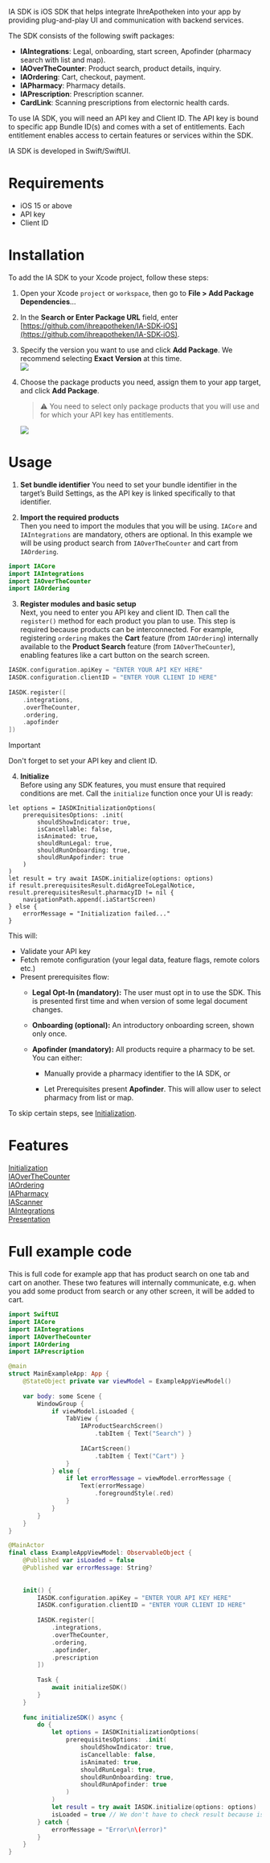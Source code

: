 IA SDK is iOS SDK that helps integrate IhreApotheken into your app by providing plug-and-play UI and communication with backend services.

The SDK consists of the following swift packages:
* **IAIntegrations**: Legal, onboarding, start screen, Apofinder (pharmacy search with list and map).
* **IAOverTheCounter**: Product search, product details, inquiry.
* **IAOrdering**: Cart, checkout, payment.
* **IAPharmacy**: Pharmacy details.
* **IAPrescription**: Prescription scanner.
* **CardLink**: Scanning prescriptions from electornic health cards.

To use IA SDK, you will need an API key and Client ID. The API key is bound to specific app Bundle ID(s) and comes with a set of entitlements. Each entitlement enables access to certain features or services within the SDK.

IA SDK is developed in Swift/SwiftUI.

# Requirements

* iOS 15 or above
* API key
* Client ID


# Installation

To add the IA SDK to your Xcode project, follow these steps:

1.  Open your Xcode `project` or `workspace`, then go to **File > Add Package Dependencies**…
    
2.  In the **Search or Enter Package URL** field, enter [https://github.com/ihreapotheken/IA-SDK-iOS](https://github.com/ihreapotheken/IA-SDK-iOS).
    
3.  Specify the version you want to use and click **Add Package**. We recommend selecting **Exact Version** at this time.  
    ![](docs/resources/installation_1.png)
    
4.  Choose the package products you need, assign them to your app target, and click **Add Package**.
    
    > ⚠️ You need to select only package products that you will use and for which your API key has entitlements.

    ![](docs/resources/installation_2.png)
    

# Usage
1. **Set bundle identifier**
You need to set your bundle identifier in the target’s Build Settings, as the API key is linked specifically to that identifier.

2. **Import the required products**  
Then you need to import the modules that you will be using. `IACore` and `IAIntegrations` are mandatory, others are optional. In this example we will be using product search from `IAOverTheCounter` and cart from `IAOrdering`.
```swift
import IACore
import IAIntegrations
import IAOverTheCounter
import IAOrdering
```

3. **Register modules and basic setup**  
Next, you need to enter you API key and client ID. 
Then call the `register()` method for each product you plan to use. This step is required because products can be interconnected. For example, registering `ordering` makes the **Cart** feature (from `IAOrdering`) internally available to the **Product Search** feature (from `IAOverTheCounter`), enabling features like a cart button on the search screen.
```swift
IASDK.configuration.apiKey = "ENTER YOUR API KEY HERE"
IASDK.configuration.clientID = "ENTER YOUR CLIENT ID HERE"
    
IASDK.register([
    .integrations, 
    .overTheCounter,
    .ordering,
    .apofinder
])
```
> [!IMPORTANT]
> Don't forget to set your API key and client ID.

4. **Initialize**  
Before using any SDK features, you must ensure that required conditions are met. Call the `initialize` function once your UI is ready:
```
let options = IASDKInitializationOptions(
    prerequisitesOptions: .init(
        shouldShowIndicator: true, 
        isCancellable: false, 
        isAnimated: true, 
        shouldRunLegal: true, 
        shouldRunOnboarding: true, 
        shouldRunApofinder: true
    )
)
let result = try await IASDK.initialize(options: options)
if result.prerequisitesResult.didAgreeToLegalNotice, result.prerequisitesResult.pharmacyID != nil {
    navigationPath.append(.iaStartScreen)
} else {
    errorMessage = "Initialization failed..."
}   
```
This will:
* Validate your API key
* Fetch remote configuration (your legal data, feature flags, remote colors etc.)
* Present prerequisites flow: 
    *   **Legal Opt-In (mandatory):** The user must opt in to use the SDK. This is presented first time and when version of some legal document changes.
    
    *   **Onboarding (optional):** An introductory onboarding screen, shown only once.
    
    *   **Apofinder (mandatory):** All products require a pharmacy to be set. You can either:
    
        *   Manually provide a pharmacy identifier to the IA SDK, or
        
        *   Let Prerequisites present **Apofinder**. This will allow user to select pharmacy from list or map.

To skip certain steps, see [Initialization](./docs/Initialization.md).

# Features

[Initialization](./docs/Initialization.md)  
[IAOverTheCounter](./docs/IAOverTheCounter.md)  
[IAOrdering](./docs/IAOrdering.md)  
[IAPharmacy](./docs/IAPharmacy.md)  
[IAScanner](./docs/IAScanner.md)  
[IAIntegrations](./docs/IAIntegrations.md)  
[Presentation](./docs/Presentation.md)

# Full example code
This is full code for example app that has product search on one tab and cart on another. These two features will internally communicate, e.g. when you add some product from search or any other screen, it will be added to cart.

```swift
import SwiftUI
import IACore
import IAIntegrations
import IAOverTheCounter
import IAOrdering
import IAPrescription

@main
struct MainExampleApp: App {
    @StateObject private var viewModel = ExampleAppViewModel()
    
    var body: some Scene {
        WindowGroup {
            if viewModel.isLoaded {
                TabView {   
                    IAProductSearchScreen()
                        .tabItem { Text("Search") }
                    
                    IACartScreen()
                        .tabItem { Text("Cart") }
                }
            } else {
                if let errorMessage = viewModel.errorMessage {
                    Text(errorMessage)
                        .foregroundStyle(.red)
                }
            }
        }
    }
}

@MainActor
final class ExampleAppViewModel: ObservableObject {
    @Published var isLoaded = false
    @Published var errorMessage: String?
    
    
    init() {
        IASDK.configuration.apiKey = "ENTER YOUR API KEY HERE"
        IASDK.configuration.clientID = "ENTER YOUR CLIENT ID HERE"
        
        IASDK.register([
            .integrations, 
            .overTheCounter,
            .ordering,
            .apofinder,
            .prescription
        ])
        
        Task {
            await initializeSDK()
        }
    }
    
    func initializeSDK() async {
        do {
            let options = IASDKInitializationOptions(
                prerequisitesOptions: .init(
                    shouldShowIndicator: true, 
                    isCancellable: false, 
                    isAnimated: true, 
                    shouldRunLegal: true, 
                    shouldRunOnboarding: true, 
                    shouldRunApofinder: true
                )
            )
            let result = try await IASDK.initialize(options: options)
            isLoaded = true // We don't have to check result because isCancellable is false, otherwise you need to check result.didAgreeToLegalNotice and result.pharmacyID
        } catch {
            errorMessage = "Error\n\(error)"
        }
    }
}
```
